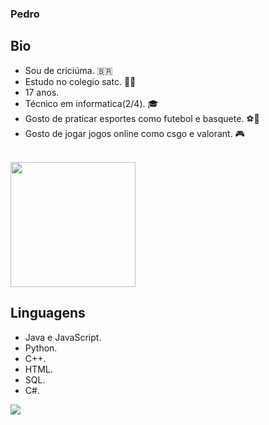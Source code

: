 ### Pedro

## Bio
- Sou de criciúma. 🇧🇷
- Estudo no colegio satc. 👨‍🎓
- 17 anos.
- Técnico em informatica(2/4). 🎓
- Gosto de praticar esportes como futebol e basquete. ⚽🏀
- Gosto de jogar jogos online como csgo e valorant. 🎮
<br>

<img width= 200 heigth= 400 src="https://c.tenor.com/javyGne542AAAAAd/arthur-rdr.gif">

## Linguagens 
- Java e JavaScript.
- Python. 
- C++.
- HTML.
- SQL.
- C#.


<img src="https://c.tenor.com/XFTs21K9gHsAAAAM/god-of-war-boy.gif">


